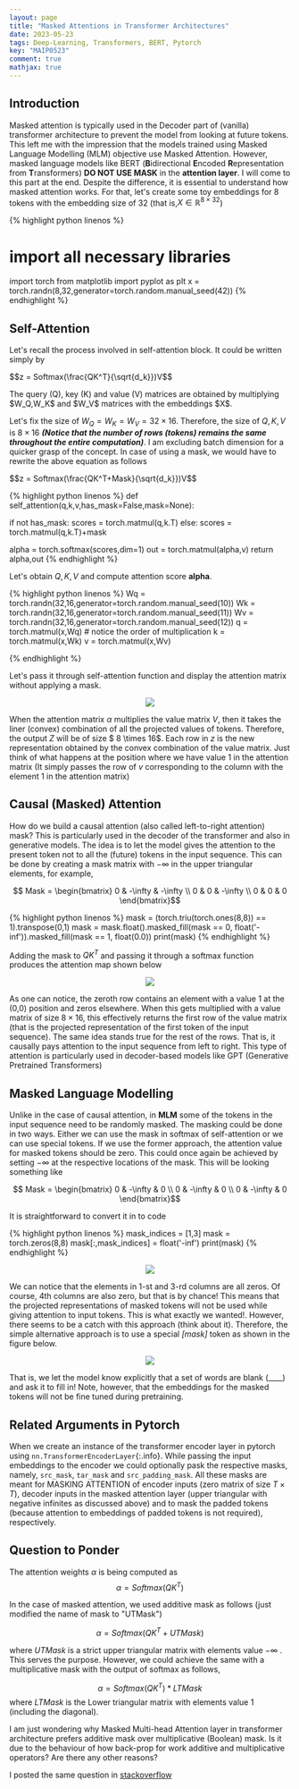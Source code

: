 ```yaml
---
layout: page
title: "Masked Attentions in Transformer Architectures"
date: 2023-05-23
tags: Deep-Learning, Transformers, BERT, Pytorch
key: "MAIP0523"
comment: true
mathjax: true
---  
```


## Introduction

  Masked attention is typically used in the Decoder part of (vanilla) transformer architecture to prevent the model from looking at future tokens. This left me with the impression that the models trained using Masked Language Modelling (MLM) objective use Masked Attention.
  However, masked language models like BERT (**B**idirectional **E**ncoded **R**epresentation from **T**ransformers) **DO NOT USE MASK** in the **attention layer**. I will come to this part at the end. Despite the difference, it is essential to understand how
  masked attention works. For that, let's create some toy embeddings for 8 tokens with the embedding
  size of 32 (that is,$X \in \mathbb{R}^{8 \times 32}$)
  
{% highlight python linenos %}
# import all necessary libraries
import torch
from matplotlib import pyplot as plt
x = torch.randn(8,32,generator=torch.random.manual_seed(42))
{% endhighlight %}

## Self-Attention

 Let's recall the process involved in self-attention block. It could be written simply by
 <p> $$z = Softmax(\frac{QK^T}{\sqrt{d_k}})V$$ </p>
 The query (Q), key (K) and value (V) matrices are obtained by multiplying $W_Q,W_K$
 and $W_V$ matrices with the embeddings $X$.
 
Let's fix the size of $W_Q= W_K=W_V = 32 \times 16$. Therefore, 
the size of $Q,K,V$ is $8 \times 16$ ***(Notice that the number of rows (tokens) remains the same throughout the entire computation)***. I am 
excluding batch dimension for a quicker grasp of the concept. In case of using a mask, we would have to rewrite the above equation 
as follows
<p> $$z = Softmax(\frac{QK^T+Mask}{\sqrt{d_k}})V$$ </p>

{% highlight python linenos %}
def self_attention(q,k,v,has_mask=False,mask=None):

  if not has_mask:
    scores = torch.matmul(q,k.T)
  else:
    scores = torch.matmul(q,k.T)+mask

  
  alpha = torch.softmax(scores,dim=1)
  out = torch.matmul(alpha,v)
  return alpha,out
{% endhighlight %}



Let's obtain $Q,K,V$ and compute attention score **alpha**. 

{% highlight python linenos %}
Wq = torch.randn(32,16,generator=torch.random.manual_seed(10))
Wk = torch.randn(32,16,generator=torch.random.manual_seed(11))
Wv = torch.randn(32,16,generator=torch.random.manual_seed(12))
q = torch.matmul(x,Wq) # notice the order of multiplication
k = torch.matmul(x,Wk)
v = torch.matmul(x,Wv)

{% endhighlight %}

Let's pass it through self-attention function and display the attention matrix without applying a mask.


<p align="center">
  <img align="center" src="https://drive.google.com/uc?export=view&id=1_NT3VJu8ElX0FtWNIMUSv_5ZFKIf9v5s ">
</p>

When the attention matrix $\alpha$ multiplies the value matrix $V$, then it takes the liner (convex) combination
of all the projected values of tokens. Therefore, the output $Z$ will be of size $ 8 \times 16$. Each row 
in $z$ is the new representation obtained by the convex combination of the value matrix. Just think of what happens at the
position where we have value $1$ in the attention matrix (It simply passes the row of $v$ corresponding to the column 
with the element $1$ in the attention matrix)  

## Causal (Masked) Attention

 How do we build a causal attention (also called left-to-right attention) mask? This is particularly 
 used in the decoder of the transformer and also in generative models. The idea is to let the model gives the attention
 to the present token not to all the (future) tokens in the input sequence. This can be done by creating a mask matrix with $-\infty$ 
 in the upper triangular elements, for example,
 
 <p align="center">
	$$ Mask = \begin{bmatrix} 0 & -\infty & -\infty \\ 0 & 0 & -\infty \\ 0 & 0 & 0 \end{bmatrix}$$
</p>
{% highlight python linenos %}
mask = (torch.triu(torch.ones(8,8)) == 1).transpose(0,1)
mask = mask.float().masked_fill(mask == 0, float('-inf')).masked_fill(mask == 1, float(0.0))
print(mask)
{% endhighlight %}

Adding the mask to $QK^T$ and passing it through a softmax function produces the attention map
shown below

<p align="center">
  <img align="center" src="https://drive.google.com/uc?export=view&id=17KBLeqBjj8YI3QAMpBmZeZF3CdKlrpkU ">
</p>

As one can notice, the zeroth row contains an element with a value $1$ at the (0,0) position and zeros elsewhere. When this gets multiplied with 
a value matrix of size $8 \times 16$, this effectively returns the first row of the value matrix (that is the projected representation
of the first token of the input sequence). The same idea stands true for the rest of the rows. That is, it causally
pays attention to the input sequence from left to right. This type of attention is particularly used
in decoder-based models like GPT (Generative Pretrained Transformers)

## Masked Language Modelling

 Unlike in the case of causal attention, in **MLM** some of the tokens in the input sequence need to be randomly masked. The masking could be done
 in two ways. Either we can use the mask in softmax of self-attention or we can use special <mask> tokens. If we use the former approach,
 the attention value for masked tokens should be zero. This could once again be achieved by
 setting $-\infty$ at the respective locations of the mask. This will be looking something like
 <p align="center">
	$$ Mask = \begin{bmatrix} 0 & -\infty & 0 \\ 0 & -\infty & 0  \\ 0 & -\infty & 0 \end{bmatrix}$$
</p>
It is straightforward to convert it in to code

{% highlight python linenos %}
mask_indices = [1,3]
mask = torch.zeros(8,8)
mask[:,mask_indices] = float('-inf')
print(mask)
{% endhighlight %}

<p align="center">
  <img align="center" src="https://drive.google.com/uc?export=view&id=1q4tNjZiGa3s06xe4f_dtH69Q3XZw-hDz ">
</p>

We can notice that the elements in $1$-st and $3$-rd columns are all zeros. Of course, 4th columns are also zero, but that is by chance! This means that the projected representations
of masked tokens will not be used while giving attention to input tokens. This is what exactly we wanted!. However, there seems to be a catch with this approach (think about it). Therefore, the simple
alternative approach is to use a special _[mask]_ token as shown in the figure below. 
<p align="center">
  <img align="center" src="https://drive.google.com/uc?export=view&id=1ol9fMSZ3jnlMxeBowkqGrSjiAIbmc4Cr ">
</p>

That is, we let the model know explicitly that a set of words are blank (____) and ask it to fill in! Note, however, that the embeddings for the masked tokens 
will not be fine tuned during pretraining.

## Related Arguments in Pytorch

When we create an instance of the transformer encoder layer in pytorch using `nn.TransformerEncoderLayer`{:.info}. While passing the input embeddings to the encoder
we could optionally pask the respective masks, namely, `src_mask`, `tar_mask` and `src_padding_mask`. All these masks are meant for MASKING ATTENTION of encoder inputs (zero matrix of size $T \times T$), decoder 
inputs in the masked attention layer (upper triangular with negative infinites as discussed above) and to mask the padded tokens (because attention to embeddings of padded tokens is not required), respectively.

## Question to Ponder
The attention weights $\alpha$ is being computed as 
$$\alpha = Softmax(QK^T)$$

In the case of masked attention, we used additive mask as follows (just modified the name of mask to "UTMask")

$$\alpha = Softmax(QK^T+UTMask)$$

where $UTMask$ is a strict upper triangular matrix with elements value $-\infty$ . This serves the purpose. 
However, we could achieve the same with a multiplicative mask with the output of softmax as follows,

$$\alpha = Softmax(QK^T)*LTMask$$
where $LTMask$ is the Lower triangular matrix with elements value $1$ (including the diagonal).

I am just wondering why Masked Multi-head Attention layer in transformer architecture prefers additive mask over multiplicative (Boolean) mask. 
Is it due to the behaviour of how back-prop for work additive and multiplicative operators? 
Are there any other reasons?

I posted the same question in [stackoverflow](https://stats.stackexchange.com/questions/619612/in-transformer-architecture-why-does-masked-self-attention-layer-uses-additive)
